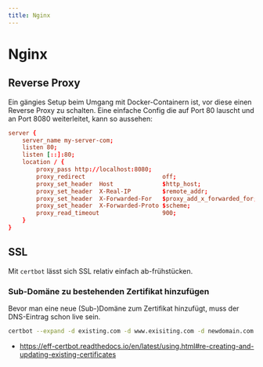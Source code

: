 ```yaml
---
title: Nginx
---
```


# Nginx

## Reverse Proxy
Ein gängies Setup beim Umgang mit Docker-Containern ist, vor diese einen Reverse Proxy zu schalten.
Eine einfache Config die auf Port 80 lauscht und an Port 8080 weiterleitet, kann so aussehen:

```conf
server {
    server_name my-server-com;
    listen 80;
    listen [::]:80;
    location / {
        proxy_pass http://localhost:8080;
        proxy_redirect                      off;
        proxy_set_header  Host              $http_host;
        proxy_set_header  X-Real-IP         $remote_addr;
        proxy_set_header  X-Forwarded-For   $proxy_add_x_forwarded_for;
        proxy_set_header  X-Forwarded-Proto $scheme;
        proxy_read_timeout                  900;
    }
}
```


## SSL
Mit `certbot` lässt sich SSL relativ einfach ab-frühstücken.
### Sub-Domäne zu bestehenden Zertifikat hinzufügen
Bevor man eine neue (Sub-)Domäne zum Zertifikat hinzufügt, muss der DNS-Eintrag schon live sein.
```bash
certbot --expand -d existing.com -d www.exisiting.com -d newdomain.com
```
- https://eff-certbot.readthedocs.io/en/latest/using.html#re-creating-and-updating-existing-certificates


